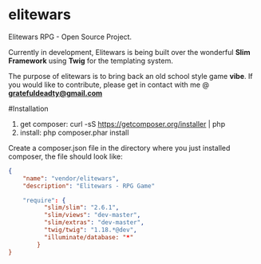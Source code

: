 # elitewars
Elitewars RPG - Open Source Project. 

Currently in development, Elitewars is being built over the wonderful <b>Slim Framework</b> using <b>Twig</b> for the templating system.

The purpose of elitewars is to bring back an old school style game <b>vibe</b>. If you would like to contribute, please get in contact with me @ <b>gratefuldeadty@gmail.com</b>

#Installation 
1. get composer: curl -sS https://getcomposer.org/installer | php
2. install: php composer.phar install

Create a composer.json file in the directory where you just installed composer, the file should look like:

```json
{
	"name": "vendor/elitewars",
	"description": "Elitewars - RPG Game"

    "require": {
		  "slim/slim": "2.6.1",
		  "slim/views": "dev-master",
		  "slim/extras": "dev-master",
		  "twig/twig": "1.18.*@dev",
		  "illuminate/database: "*"
    	}
}
```


